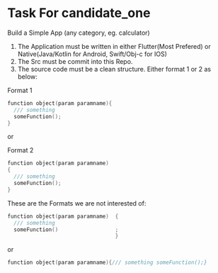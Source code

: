 # Task For candidate_one

Build a Simple App (any category, eg. calculator)
1. The Application must be written in either Flutter(Most Prefered) or Native(Java/Kotlin for Android, Swift/Obj-c for IOS)
2. The Src must be commit into this Repo.
3. The source code must be a clean structure. Either format 1 or 2 as below:

Format 1
```c
function object(param paramname){
  /// something
  someFunction();
}
```

or 

Format 2
```c
function object(param paramname)
{
  /// something
  someFunction();
}
```

These are the Formats we are not interested of:
```c
function object(param paramname)  {
  /// something
  someFunction()                  ;
                                  }
```

or 

```c
function object(param paramname){/// something someFunction();}
```
